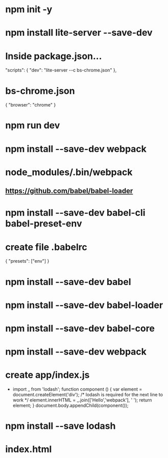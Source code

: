 # npm init -y
# npm install lite-server --save-dev
# Inside package.json...
  "scripts": {
    "dev": "lite-server --c bs-chrome.json"
  },
# bs-chrome.json
{
  "browser": "chrome"
}
# npm run dev

# npm install --save-dev webpack
# node_modules/.bin/webpack



## https://github.com/babel/babel-loader
# npm install --save-dev babel-cli babel-preset-env
# create file .babelrc
{
  "presets": ["env"]
}
# npm install --save-dev babel
# npm install --save-dev babel-loader
# npm install --save-dev babel-core

# npm install --save-dev webpack

# create app/index.js
+ import _ from 'lodash';
function component () {
  var element = document.createElement('div');
  /* lodash is required for the next line to work */
  element.innerHTML = _.join(['Hello','webpack'], ' ');
  return element;
}
document.body.appendChild(component());

# npm install --save lodash

# index.html
<html>
  <head>
    <title></title>
  </head>
  <body>
    <script src="dist/bundle.js"></script>
  </body>
</html>